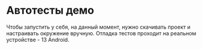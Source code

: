 # Автотесты демо
Чтобы запустить у себя, на данный момент, нужно скачивать проект и настраивать окружение вручную.
Отладка тестов проходит на реальном устройстве - 13 Android.